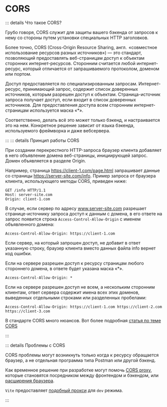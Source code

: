 # CORS

::: details Что такое CORS?

Грубо говоря, CORS служит для защиты вашего бэкенда от запросов к нему со стороны путем установки специальных HTTP заголовков.

Более точно, CORS (Cross-Origin Resource Sharing, англ.  «совместное использование ресурсов разных источников») — это стандарт, позволяющий предоставлять веб-страницам доступ к объектам сторонних интернет-ресурсов.
Сторонним считается любой интернет-ресурс, который отличается от запрашиваемого протоколом, доменом или портом.

Доступ предоставляется по специализированным запросам. Интернет-ресурс, принимающий запрос, содержит список доверенных источников, которым разрешен доступ к объектам. Страница-источник запроса получает доступ, если входит в список доверенных источников. Для предоставления доступа всем сторонним интернет-страницам используется маска «\*».

Соответственно, делать всё это может только бэкенд, и настраивается это на нем. Конкретное решение зависит от языка бэкенда, используемого фреймворка и даже вебсервера.

:::
::: details Принцип работы CORS

При создании перекрестного HTTP-запроса браузер клиента добавляет в него объявление домена веб-страницы, инициирующей запрос. Домен объявляется в разделе Origin.

Например, страница https://client-1.com/page.html запрашивает данные со страницы https://server-site.com/info.
Пример запроса от браузера клиента, использующего методы CORS, приведен ниже:

```
GET /info HTTP/1.1
Host: server-site.com
Origin: client-1.com
```

В случае, если сервер по адресу www.server-site.com разрешает странице-источнику запроса доступ к данным с домена, в его ответе на запрос появится строка `Access-Control-Allow-Origin` с именем объявленного домена:

```
Access-Control-Allow-Origin: https://client-1.com
```

Если сервер, на который запрошен доступ, не добавит в ответ указанную строку, браузер клиента вместо данных файла info вернет код ошибки.

Если на сервере разрешен доступ к ресурсу страницам любого стороннего домена, в ответе будет указана маска «\*».

```
Access-Control-Allow-Origin: *
```

Если на сервере разрешен доступ не всем, а нескольким сторонним клиентам, ответ сервера содержит имена всех этих доменов, выведенных отдельными строками или разделенных пробелами:

```
Access-Control-Allow-Origin: https://client-1.com https://client-2.com https://client-3.com
```

В стандарте CORS много нюансов. Вот более подробная [статья по теме CORS](https://habr.com/ru/companies/macloud/articles/553826/)

:::

::: details Проблемы с CORS

CORS проблемы могут возникнуть только когда к ресурсу обращается браузер, а не отдельная программа типа Postman или другой бэкенд.

Как временное решение при разработке могут помочь [CORS proxy](https://www.google.com/search?q=CORS+proxy), которые становятся посредником между фронтендом и бэкендом, или [расширения браузера](https://chrome.google.com/webstore/detail/allow-cors-access-control/lhobafahddgcelffkeicbaginigeejlf).

`Vite` предоставляет [подобный прокси](https://vitejs.dev/config/server-options.html#server-proxy) для `dev` режима.

:::
